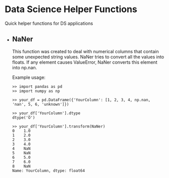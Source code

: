 # Data Science Helper Functions
Quick helper functions for DS applications

* ## NaNer
  This function was created to deal with numerical columns that contain some unexpected string values. 
  NaNer tries to convert all the values into floats. If any element causes ValueError, NaNer converts this element into np.nan.
  
  Example usage:
  ```
  >> import pandas as pd
  >> import numpy as np
  
  >> your_df = pd.DataFrame({'YourColumn': [1, 2, 3, 4, np.nan, 'nan', 5, 6, 'unknown']})
  
  >> your_df['YourColumn'].dtype
  dtype('O')
  
  >> your_df['YourColumn'].transform(NaNer)
  0    1.0
  1    2.0
  2    3.0
  3    4.0
  4    NaN
  5    NaN
  6    5.0
  7    6.0
  8    NaN
  Name: YourColumn, dtype: float64
  ```
